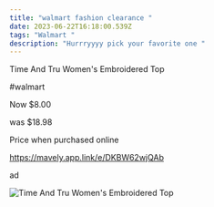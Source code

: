 ```yaml
---
title: "walmart fashion clearance "
date: 2023-06-22T16:18:00.539Z
tags: "Walmart "
description: "Hurrryyyy pick your favorite one "
---
```



Time And Tru Women's Embroidered Top

\#walmart

Now $8.00

was $18.98

Price when purchased online

https://mavely.app.link/e/DKBW62wjQAb

ad

![Time And Tru Women's Embroidered Top](https://i5.walmartimages.com/asr/30f2a785-af58-449a-87ca-1075d4db3596.161be9c7fe7a1d5c71253e56d92ecbfe.jpeg?odnHeight=2000&odnWidth=2000&odnBg=FFFFFF)

<!--EndFragment-->